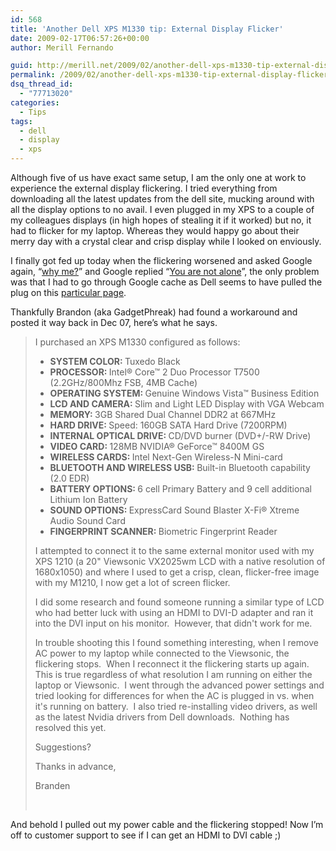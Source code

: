 ```yaml
---
id: 568
title: 'Another Dell XPS M1330 tip: External Display Flicker'
date: 2009-02-17T06:57:26+00:00
author: Merill Fernando

guid: http://merill.net/2009/02/another-dell-xps-m1330-tip-external-display-flicker/
permalink: /2009/02/another-dell-xps-m1330-tip-external-display-flicker/
dsq_thread_id:
  - "77713020"
categories:
  - Tips
tags:
  - dell
  - display
  - xps
---
```

<p>Although five of us have exact same setup, I am the only one at work to experience the external display flickering. I tried everything from downloading all the latest updates from the dell site, mucking around with all the display options to no avail. I even plugged in my XPS to a couple of my colleagues displays (in high hopes of stealing it if it worked) but no, it had to flicker for my laptop. Whereas they would happy go about their merry day with a crystal clear and crisp display while I looked on enviously.</p>  <p>I finally got fed up today when the flickering worsened and asked Google again, “<a href="http://www.azlyrics.com/lyrics/shaggy/whymelord.html">why me?</a>” and Google replied “<a href="http://www.azlyrics.com/lyrics/michaeljackson/youarenotalone.html">You are not alone</a>”, the only problem was that I had to go through Google cache as Dell seems to have pulled the plug on this <a href="http://cc.msnscache.com/cache.aspx?q=dell+xps+m1330+external+display+flicker&amp;d=75534569378169&amp;mkt=en-AU&amp;setlang=en-AU&amp;w=ffce015f,4067330a">particular page</a>.</p>  <p>Thankfully Brandon (aka GadgetPhreak) had found a workaround and posted it way back in Dec 07, here’s what he says.</p>  <blockquote>   <p>I purchased an XPS M1330 configured as follows:</p>    <ul>     <li><b>SYSTEM COLOR: </b>Tuxedo Black</li>      <li><b>PROCESSOR: </b>Intel® Core™ 2 Duo Processor T7500 (2.2GHz/800Mhz FSB, 4MB Cache)</li>      <li><b>OPERATING SYSTEM: </b>Genuine Windows Vista™ Business Edition</li>      <li><b>LCD AND CAMERA: </b>Slim and Light LED Display with VGA Webcam</li>      <li><b>MEMORY: </b>3GB Shared Dual Channel DDR2 at 667MHz</li>      <li><b>HARD DRIVE: </b>Speed: 160GB SATA Hard Drive (7200RPM)</li>      <li><b>INTERNAL OPTICAL DRIVE: </b>CD/DVD burner (DVD+/-RW Drive)</li>      <li><b>VIDEO CARD: </b>128MB NVIDIA® GeForce™ 8400M GS</li>      <li><b>WIRELESS CARDS: </b>Intel Next-Gen Wireless-N Mini-card</li>      <li><b>BLUETOOTH AND WIRELESS USB: </b>Built-in Bluetooth capability (2.0 EDR)</li>      <li><b>BATTERY OPTIONS: </b>6 cell Primary Battery and 9 cell additional Lithium Ion Battery</li>      <li><b>SOUND OPTIONS: </b>ExpressCard Sound Blaster X-Fi® Xtreme Audio Sound Card</li>      <li><b>FINGERPRINT SCANNER: </b>Biometric Fingerprint Reader</li>   </ul>    <p>I attempted to connect it to the same external monitor used with my XPS 1210 (a 20&quot; Viewsonic VX2025wm LCD with a native resolution of 1680x1050) and where I used to get a crisp, clean, flicker-free image with my M1210, I now get a lot of screen flicker.</p>    <p>I did some research and found someone running a similar type of LCD who had better luck with using an HDMI to DVI-D adapter and ran it into the DVI input on his monitor.&#160; However, that didn't work for me.</p>    <p>In trouble shooting this I found something interesting, when I remove AC power to my laptop while connected to the Viewsonic, the flickering stops.&#160; When I reconnect it the flickering starts up again.&#160; This is true regardless of what resolution I am running on either the laptop or Viewsonic.&#160; I went through the advanced power settings and tried looking for differences for when the AC is plugged in vs. when it's running on battery.&#160; I also tried re-installing video drivers, as well as the latest Nvidia drivers from Dell downloads.&#160; Nothing has resolved this yet.</p>    <p>Suggestions? </p>    <p>Thanks in advance,</p>    <p>Branden</p>    <p>&#160;</p> </blockquote>  <p>And behold I pulled out my power cable and the flickering stopped! Now I’m off to customer support to see if I can get an HDMI to DVI cable ;)</p>